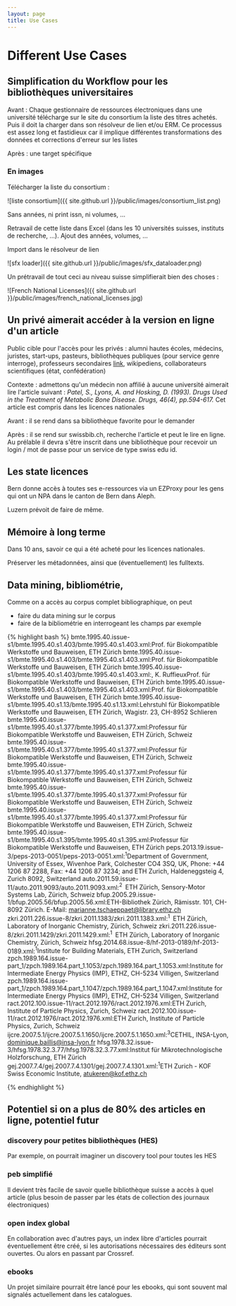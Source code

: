 ```yaml
---
layout: page
title: Use Cases
---
```


# Different Use Cases

## Simplification du Workflow pour les bibliothèques universitaires

Avant : Chaque gestionnaire de ressources électroniques dans une université télécharge sur le site du consortium la liste des titres achetés. Puis il doit la charger dans son résolveur de lien et/ou ERM. Ce processus est assez long et fastidieux car il implique différentes transformations des données et corrections d'erreur sur les listes

Après : une target spécifique

### En images

Télécharger la liste du consortium :

![liste consortium]({{ site.github.url }}/public/images/consortium_list.png)

Sans années, ni print issn, ni volumes, ...

Retravail de cette liste dans Excel (dans les 10 universités suisses, instituts de recherche, ...). Ajout des années, volumes, ...

Import dans le résolveur de lien

![sfx loader]({{ site.github.url }}/public/images/sfx_dataloader.png)

Un prétravail de tout ceci au niveau suisse simplifierait bien des choses :

![French National Licenses]({{ site.github.url }}/public/images/french_national_licenses.jpg)


## Un privé aimerait accéder à la version en ligne d'un article

Public cible pour l'accès pour les privés : alumni hautes écoles, médecins, juristes, start-ups, pasteurs, bibliothèques publiques (pour service genre interroge), professeurs secondaires [link](http://ncse.com/blog/2016/03/teachers-access-to-scientific-literature-is-priceless-0016972), wikipediens, collaborateurs scientifiques (état, confédération)

Contexte : admettons qu'un médecin non affilié à aucune université aimerait lire l'article suivant : *Patel, S., Lyons, A. and Hosking, D. (1993). Drugs Used in the Treatment of Metabolic Bone Disease. Drugs, 46(4), pp.594-617.* Cet article est compris dans les licences nationales

Avant : il se rend dans sa bibliothèque favorite pour le demander

Après : il se rend sur swissbib.ch, recherche l'article et peut le lire en ligne. Au prélable il devra s'être inscrit dans une bibliothèque pour recevoir un login / mot de passe pour un service de type swiss edu id.

## Les state licences

Bern donne accès à toutes ses e-ressources via un EZProxy pour les gens qui ont un NPA dans le canton de Bern dans Aleph.

Luzern prévoit de faire de même.


## Mémoire à long terme

Dans 10 ans, savoir ce qui a été acheté pour les licences nationales.

Préserver les métadonnées, ainsi que (éventuellement) les fulltexts.

## Data mining, bibliométrie,

Comme on a accès au corpus complet bibliographique, on peut

 * faire du data mining sur le corpus
 * faire de la bibliométrie en interrogeant les champs <aff> par exemple

{% highlight bash %}
bmte.1995.40.issue-s1/bmte.1995.40.s1.403/bmte.1995.40.s1.403.xml:<aff id="aff1">Prof. für Biokompatible Werkstoffe und Bauweisen, ETH Zürich</aff>
bmte.1995.40.issue-s1/bmte.1995.40.s1.403/bmte.1995.40.s1.403.xml:<aff id="aff2">Prof. für Biokompatible Werkstoffe und Bauweisen, ETH Zürich</aff>
bmte.1995.40.issue-s1/bmte.1995.40.s1.403/bmte.1995.40.s1.403.xml:<aff id="aff3">, K. RuffieuxProf. für Biokompatible Werkstoffe und Bauweisen, ETH Zürich</aff>
bmte.1995.40.issue-s1/bmte.1995.40.s1.403/bmte.1995.40.s1.403.xml:<aff id="aff5">Prof. für Biokompatible Werkstoffe und Bauweisen, ETH Zürich</aff>
bmte.1995.40.issue-s1/bmte.1995.40.s1.13/bmte.1995.40.s1.13.xml:<aff id="aff1">Lehrstuhl für Biokompatible Werkstoffe und Bauweisen, ETH Zürich, Wagistr. 23, CH-8952 Schlieren</aff>
bmte.1995.40.issue-s1/bmte.1995.40.s1.377/bmte.1995.40.s1.377.xml:<aff id="aff1">Professur für Biokompatible Werkstoffe und Bauweisen, ETH Zürich, Schweiz</aff>
bmte.1995.40.issue-s1/bmte.1995.40.s1.377/bmte.1995.40.s1.377.xml:<aff id="aff2">Professur für Biokompatible Werkstoffe und Bauweisen, ETH Zürich, Schweiz</aff>
bmte.1995.40.issue-s1/bmte.1995.40.s1.377/bmte.1995.40.s1.377.xml:<aff id="aff3">Professur für Biokompatible Werkstoffe und Bauweisen, ETH Zürich, Schweiz</aff>
bmte.1995.40.issue-s1/bmte.1995.40.s1.377/bmte.1995.40.s1.377.xml:<aff id="aff4">Professur für Biokompatible Werkstoffe und Bauweisen, ETH Zürich, Schweiz</aff>
bmte.1995.40.issue-s1/bmte.1995.40.s1.377/bmte.1995.40.s1.377.xml:<aff id="aff5">Professur für Biokompatible Werkstoffe und Bauweisen, ETH Zürich, Schweiz</aff>
bmte.1995.40.issue-s1/bmte.1995.40.s1.395/bmte.1995.40.s1.395.xml:<aff id="aff1">Professur für Biokompatible Werkstoffe und Bauweisen, ETH Zürich</aff>
peps.2013.19.issue-3/peps-2013-0051/peps-2013-0051.xml:<aff id="aff1"><sup>1</sup>Department of Government, University of Essex, Wivenhoe Park, Colchester CO4 3SQ, UK, Phone: +44 1206 87 2288, Fax: +44 1206 87 3234; and ETH Zurich, Haldeneggsteig 4, Zurich 8092, Switzerland</aff>
auto.2011.59.issue-11/auto.2011.9093/auto.2011.9093.xml:<aff id="a2"><sup>2</sup> ETH Zürich, Sensory-Motor Systems Lab, Zürich, Schweiz</aff>
bfup.2005.29.issue-1/bfup.2005.56/bfup.2005.56.xml:<aff>ETH-Bibliothek Zürich, Rämisstr. 101, CH-8092 Zürich. E-Mail: marianne.tschaeppaet@library.ethz.ch</aff>
zkri.2011.226.issue-8/zkri.2011.1383/zkri.2011.1383.xml:<aff id="a1"><sup>1</sup> ETH Zürich, Laboratory of Inorganic Chemistry, Zürich, Schweiz</aff>
zkri.2011.226.issue-8/zkri.2011.1429/zkri.2011.1429.xml:<aff id="a1"><sup>1</sup> ETH Zürich, Laboratory of Inorganic Chemistry, Zürich, Schweiz</aff>
hfsg.2014.68.issue-8/hf-2013-0189/hf-2013-0189.xml:<aff id="aff1"><sup>1</sup>Institute for Building Materials, ETH Zurich, Switzerland</aff>
zpch.1989.164.issue-part_1/zpch.1989.164.part_1.1053/zpch.1989.164.part_1.1053.xml:<aff id="a1">Institute for Intermediate Energy Physics (IMP), ETHZ, CH-5234 Villigen, Switzerland</aff>
zpch.1989.164.issue-part_1/zpch.1989.164.part_1.1047/zpch.1989.164.part_1.1047.xml:<aff id="a1">Institute for Intermediate Energy Physics (IMP), ETHZ, CH-5234 Villigen, Switzerland</aff>
ract.2012.100.issue-11/ract.2012.1976/ract.2012.1976.xml:<aff id="a3">ETH Zurich, Institute of Particle Physics, Zurich, Schweiz</aff>
ract.2012.100.issue-11/ract.2012.1976/ract.2012.1976.xml:<aff id="a4">ETH Zurich, Institute of Particle Physics, Zurich, Schweiz</aff>
ijcre.2007.5.1/ijcre.2007.5.1.1650/ijcre.2007.5.1.1650.xml:<aff id="a3"><sup>3</sup>CETHIL, INSA-Lyon, <email xlink.href="mailto:dominique.baillis@insa-lyon.fr">dominique.baillis@insa-lyon.fr</email></aff>
hfsg.1978.32.issue-3/hfsg.1978.32.3.77/hfsg.1978.32.3.77.xml:<aff id="aff1">Institut für Mikrotechnologische Holzforschung, ETH Zürich</aff>
gej.2007.7.4/gej.2007.7.4.1301/gej.2007.7.4.1301.xml:<aff id="a1"><sup>1</sup>ETH Zurich - KOF Swiss Economic Institute, <email xlink.href="mailto:atukeren@kof.ethz.ch">atukeren@kof.ethz.ch</email></aff>

{% endhighlight %}

## Potentiel si on a plus de 80% des articles en ligne, potentiel futur

### discovery pour petites bibliothèques (HES)

Par exemple, on pourrait imaginer un discovery tool pour toutes les HES

### peb simplifié

Il devient très facile de savoir quelle bibliothèque suisse a accès à quel article (plus besoin de passer par les états de collection des journaux électroniques)

### open index global

En collaboration avec d'autres pays, un index libre d'articles pourrait éventuellement être créé, si les autorisations nécessaires des éditeurs sont ouvertes. Ou alors en passant par Crossref.

### ebooks

Un projet similaire pourrait être lancé pour les ebooks, qui sont souvent mal signalés actuellement dans les catalogues.
